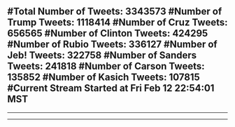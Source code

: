 #Total Number of Tweets: 3343573 
#Number of Trump Tweets: 1118414
#Number of Cruz Tweets: 656565
#Number of Clinton Tweets: 424295
#Number of Rubio Tweets: 336127
#Number of Jeb! Tweets: 322758
#Number of Sanders Tweets: 241818
#Number of Carson Tweets: 135852
#Number of Kasich Tweets: 107815
#Current Stream Started at Fri Feb 12 22:54:01 MST
---
---
---

